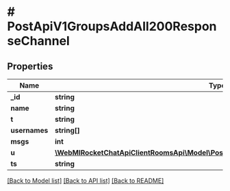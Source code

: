 # # PostApiV1GroupsAddAll200ResponseChannel

## Properties

Name | Type | Description | Notes
------------ | ------------- | ------------- | -------------
**_id** | **string** |  | [optional]
**name** | **string** |  | [optional]
**t** | **string** |  | [optional]
**usernames** | **string[]** |  | [optional]
**msgs** | **int** |  | [optional]
**u** | [**\WebMIRocketChatApiClientRoomsApi\Model\PostApiV1ChannelsAddAll200ResponseChannelU**](PostApiV1ChannelsAddAll200ResponseChannelU.md) |  | [optional]
**ts** | **string** |  | [optional]

[[Back to Model list]](../../README.md#models) [[Back to API list]](../../README.md#endpoints) [[Back to README]](../../README.md)
